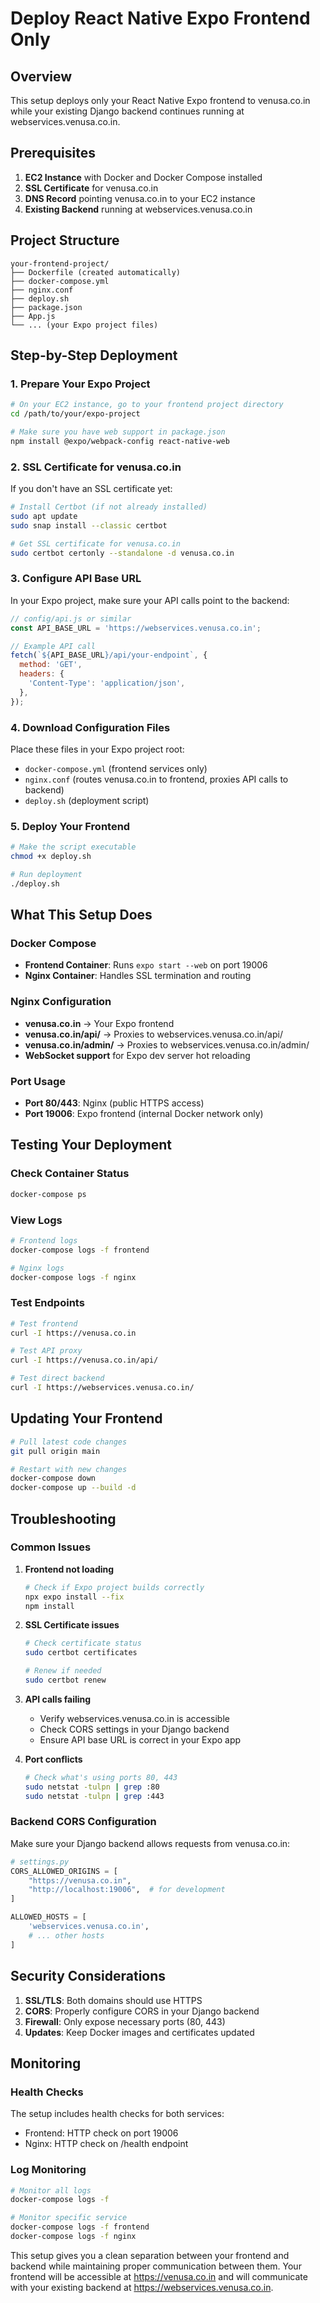 # Deploy React Native Expo Frontend Only

## Overview
This setup deploys only your React Native Expo frontend to venusa.co.in while your existing Django backend continues running at webservices.venusa.co.in.

## Prerequisites
1. **EC2 Instance** with Docker and Docker Compose installed
2. **SSL Certificate** for venusa.co.in 
3. **DNS Record** pointing venusa.co.in to your EC2 instance
4. **Existing Backend** running at webservices.venusa.co.in

## Project Structure
```
your-frontend-project/
├── Dockerfile (created automatically)
├── docker-compose.yml
├── nginx.conf
├── deploy.sh
├── package.json
├── App.js
└── ... (your Expo project files)
```

## Step-by-Step Deployment

### 1. Prepare Your Expo Project
```bash
# On your EC2 instance, go to your frontend project directory
cd /path/to/your/expo-project

# Make sure you have web support in package.json
npm install @expo/webpack-config react-native-web
```

### 2. SSL Certificate for venusa.co.in
If you don't have an SSL certificate yet:
```bash
# Install Certbot (if not already installed)
sudo apt update
sudo snap install --classic certbot

# Get SSL certificate for venusa.co.in
sudo certbot certonly --standalone -d venusa.co.in
```

### 3. Configure API Base URL
In your Expo project, make sure your API calls point to the backend:
```javascript
// config/api.js or similar
const API_BASE_URL = 'https://webservices.venusa.co.in';

// Example API call
fetch(`${API_BASE_URL}/api/your-endpoint`, {
  method: 'GET',
  headers: {
    'Content-Type': 'application/json',
  },
});
```

### 4. Download Configuration Files
Place these files in your Expo project root:
- `docker-compose.yml` (frontend services only)
- `nginx.conf` (routes venusa.co.in to frontend, proxies API calls to backend)
- `deploy.sh` (deployment script)

### 5. Deploy Your Frontend
```bash
# Make the script executable
chmod +x deploy.sh

# Run deployment
./deploy.sh
```

## What This Setup Does

### Docker Compose
- **Frontend Container**: Runs `expo start --web` on port 19006
- **Nginx Container**: Handles SSL termination and routing

### Nginx Configuration
- **venusa.co.in** → Your Expo frontend
- **venusa.co.in/api/** → Proxies to webservices.venusa.co.in/api/
- **venusa.co.in/admin/** → Proxies to webservices.venusa.co.in/admin/
- **WebSocket support** for Expo dev server hot reloading

### Port Usage
- **Port 80/443**: Nginx (public HTTPS access)
- **Port 19006**: Expo frontend (internal Docker network only)

## Testing Your Deployment

### Check Container Status
```bash
docker-compose ps
```

### View Logs
```bash
# Frontend logs
docker-compose logs -f frontend

# Nginx logs
docker-compose logs -f nginx
```

### Test Endpoints
```bash
# Test frontend
curl -I https://venusa.co.in

# Test API proxy
curl -I https://venusa.co.in/api/

# Test direct backend
curl -I https://webservices.venusa.co.in/
```

## Updating Your Frontend

```bash
# Pull latest code changes
git pull origin main

# Restart with new changes
docker-compose down
docker-compose up --build -d
```

## Troubleshooting

### Common Issues

1. **Frontend not loading**
   ```bash
   # Check if Expo project builds correctly
   npx expo install --fix
   npm install
   ```

2. **SSL Certificate issues**
   ```bash
   # Check certificate status
   sudo certbot certificates
   
   # Renew if needed
   sudo certbot renew
   ```

3. **API calls failing**
   - Verify webservices.venusa.co.in is accessible
   - Check CORS settings in your Django backend
   - Ensure API base URL is correct in your Expo app

4. **Port conflicts**
   ```bash
   # Check what's using ports 80, 443
   sudo netstat -tulpn | grep :80
   sudo netstat -tulpn | grep :443
   ```

### Backend CORS Configuration
Make sure your Django backend allows requests from venusa.co.in:

```python
# settings.py
CORS_ALLOWED_ORIGINS = [
    "https://venusa.co.in",
    "http://localhost:19006",  # for development
]

ALLOWED_HOSTS = [
    'webservices.venusa.co.in',
    # ... other hosts
]
```

## Security Considerations

1. **SSL/TLS**: Both domains should use HTTPS
2. **CORS**: Properly configure CORS in your Django backend
3. **Firewall**: Only expose necessary ports (80, 443)
4. **Updates**: Keep Docker images and certificates updated

## Monitoring

### Health Checks
The setup includes health checks for both services:
- Frontend: HTTP check on port 19006
- Nginx: HTTP check on /health endpoint

### Log Monitoring
```bash
# Monitor all logs
docker-compose logs -f

# Monitor specific service
docker-compose logs -f frontend
docker-compose logs -f nginx
```

This setup gives you a clean separation between your frontend and backend while maintaining proper communication between them. Your frontend will be accessible at https://venusa.co.in and will communicate with your existing backend at https://webservices.venusa.co.in.